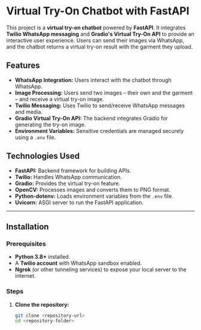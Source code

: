 # Virtual Try-On Chatbot with FastAPI

This project is a **virtual try-on chatbot** powered by **FastAPI**. It integrates **Twilio WhatsApp messaging** and **Gradio's Virtual Try-On API** to provide an interactive user experience. Users can send their images via WhatsApp, and the chatbot returns a virtual try-on result with the garment they upload.

## Features
- **WhatsApp Integration:** Users interact with the chatbot through WhatsApp.
- **Image Processing:** Users send two images – their own and the garment – and receive a virtual try-on image.
- **Twilio Messaging:** Uses Twilio to send/receive WhatsApp messages and media.
- **Gradio Virtual Try-On API:** The backend integrates Gradio for generating the try-on image.
- **Environment Variables:** Sensitive credentials are managed securely using a `.env` file.

## Technologies Used
- **FastAPI:** Backend framework for building APIs.
- **Twilio:** Handles WhatsApp communication.
- **Gradio:** Provides the virtual try-on feature.
- **OpenCV:** Processes images and converts them to PNG format.
- **Python-dotenv:** Loads environment variables from the `.env` file.
- **Uvicorn:** ASGI server to run the FastAPI application.

---

## Installation

### Prerequisites
- **Python 3.8+** installed.
- A **Twilio account** with WhatsApp sandbox enabled.
- **Ngrok** (or other tunneling services) to expose your local server to the internet.

### Steps
1. **Clone the repository:**
   ```bash
   git clone <repository-url>
   cd <repository-folder>
